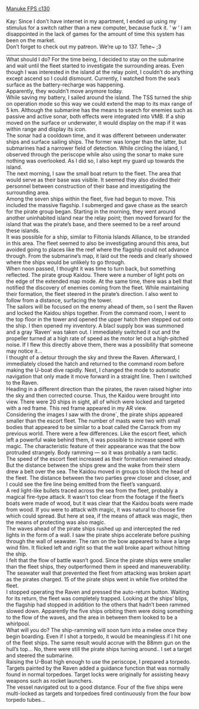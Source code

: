 [Manuke FPS c130](https://ashenfeather.wordpress.com/2021/03/21/fps-130/)
<br/><br/>
Kay: Since I don’t have internet in my apartment, I ended up using my stimulus for a switch rather than a new computer, because fuck it. ‘ w ‘ I am disappointed in the lack of games for the amount of time this system has been on the market. <br/>
Don’t forget to check out my patreon. We’re up to 137. Tehe~ ;3 <br/>
____________________________________________________________________<br/>
What should I do? For the time being, I decided to stay on the submarine and wait until the fleet started to investigate the surrounding areas. Even though I was interested in the island at the relay point, I couldn’t do anything except ascend so I could dismount. Currently, I watched from the sea’s surface as the battery-recharge was happening. <br/>
Apparently, they wouldn’t move anymore today. <br/>
While saving my battery, I sailed around the island. The TSS turned the ship on operation mode so this way we could extend the map to its max range of 5 km. Although the submarine has the means to search for enemies such as passive and active sonar, both effects were integrated into VMB. If a ship moved on the surface or underwater, it would display on the map if it was within range and display its icon. <br/>
The sonar had a cooldown time, and it was different between underwater ships and surface sailing ships. The former was longer than the latter, but submarines had a narrower field of detection. While circling the island, I observed through the periscope while also using the sonar to make sure nothing was overlooked. As I did so, I also kept my guard up towards the island. <br/>
The next morning, I saw the small boat return to the fleet. The area that would serve as their base was visible. It seemed they also divided their personnel between construction of their base and investigating the surrounding area. <br/>
Among the seven ships within the fleet, five had begun to move. This included the massive flagship. I submerged and gave chase as the search for the pirate group began. Starting in the morning, they went around another uninhabited island near the relay point; then moved forward for the island that was the pirate’s base, and there seemed to be a reef around these islands.<br/>
It was possible for a ship, similar to Filtonia Islands Alliance, to be stranded in this area. The fleet seemed to also be investigating around this area, but avoided going to places like the reef where the flagship could not advance through. From the submarine’s map, it laid out the reeds and clearly showed where the ships would be unlikely to go through. <br/>
When noon passed, I thought it was time to turn back, but something reflected. The pirate group Kaidou. There were a number of light pots on the edge of the extended map mode. At the same time, there was a bell that notified the discovery of enemies coming from the fleet. While maintaining their formation, the fleet steered in the pirate’s direction. I also went to follow from a distance, surfacing the tower. <br/>
The sailors will be focused on the enemy ahead of them, so I sent the Raven and locked the Kaidou ships together. From the command room, I went to the top floor in the tower and opened the upper hatch then stepped out onto the ship. I then opened my inventory. A blacl supply box was summoned and a gray ‘Raven’ was taken out. I immediately switched it out and the propeller turned at a high rate of speed as the motor let out a high-pitched noise. If I flew this directly above them, there was a possibility that someone may notice it…<br/>
I thought of a detour through the sky and threw the Raven. Afterward, I immediately closed the hatch and returned to the command room before making the U-boat dive rapidly. Next, I changed the mode to automatic navigation that only made it move forward in a straight line. Then I switched to the Raven. <br/>
Heading in a different direction than the pirates, the raven raised higher into the sky and then corrected course. Thus, the Kaidou were brought into view. There were 20 ships in sight, all of which were locked and targeted with a red frame. This red frame appeared in my AR view. <br/>
Considering the images I saw with the drone`, the pirate ships appeared smaller than the escort fleet. The number of masts were two with small bodies that appeared to be similar to a boat called the Carrack from my previous world. There were a few differences. Like the escort fleet, which left a powerful wake behind them, it was possible to increase speed with magic. The characteristic feature of their appearance was that the bow protruded strangely. Body ramming — so it was probably a ram tactic. <br/>
The speed of the escort fleet increased as their formation remained steady. But the distance between the ships grew and the wake from their stern drew a belt over the sea. The Kaidou moved in groups to block the head of the fleet. The distance between the two parties grew closer and closer, and I could see the fire line being emitted from the fleet’s vanguard. <br/>
A red light-like bullets traced across the sea from the fleet, probably a magical fire-type attack. It wasn’t too clear from the footage if the fleet’s boats were made of wood, but it was clear that the Kaidou boats were made from wood. If you were to attack with magic, it was natural to choose fire which could spread. But here at sea, if the means of attack was magic, then the means of protecting was also magic. <br/>
The waves ahead of the pirate ships rushed up and intercepted the red lights in the form of a wall. I saw the pirate ships accelerate before pushing through the wall of seawater. The ram on the bow appeared to have a large wind film. It flicked left and right so that the wall broke apart without hitting the ship. <br/>
I felt that the flow of battle wasn’t good. Since the pirate ships were smaller than the fleet ships, they outperformed them in speed and maneuverability. The seawater wall that prevented the fleet from attacking was broken apart as the pirates charged. 15 of the pirate ships went in while five orbited the fleet. <br/>
I stopped operating the Raven and pressed the auto-return button. Waiting for its return, the fleet was completely trapped. Looking at the ships’ blips, the flagship had stopped in addition to the others that hadn’t been rammed slowed down. Apparently the five ships orbiting them were doing something to the flow of the waves, and the area in between them looked to be a whirlpool. <br/>
What will you do? The ship-ramming will soon turn into a melee once they begin boarding. Even if I shot a torpedo, it would be meaningless if I hit one of the fleet ships. The same result would accrue with the 88mm gun on the hull’s top… No, there were still the pirate ships turning around.. I set a target and steered the submarine. <br/>
Raising the U-Boat high enough to use the periscope, I prepared a torpedo. Targets painted by the Raven added a guidance function that was normally found in normal torpedoes. Target locks were originally for assisting heavy weapons such as rocket launchers. <br/>
The vessel navigated out to a good distance. Four of the five ships were multi-locked as targets and torpedoes fired continuously from the four bow torpedo tubes…<br/>
 <br/>
 